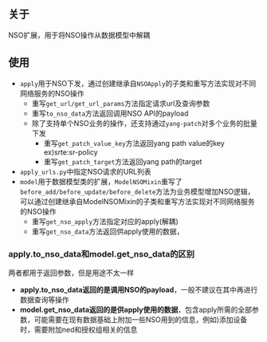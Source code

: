 ## 关于

NSO扩展，用于将NSO操作从数据模型中解耦

## 使用

- `apply`用于NSO下发，通过创建继承自`NSOApply`的子类和重写方法实现对不同网络服务的NSO操作
    - 重写`get_url/get_url_params`方法指定请求url及查询参数
    - 重写`to_nso_data`方法返回调用NSO API的payload
    - 除了支持单个NSO业务的操作，还支持通过`yang-patch`对多个业务的批量下发
        - 重写`get_patch_value_key`方法返回yang path value的key ex)srte:sr-policy
        - 重写`get_patch_target`方法返回yang path的target
- `apply_urls.py`中指定NSO请求的URL列表
- `model`用于数据模型类的扩展，`ModelNSOMixin`重写了`before_add/before_update/before_delete`方法为业务模型增加NSO逻辑，可以通过创建继承自ModelNSOMixin的子类和重写方法实现对不同网络服务的NSO操作
    - 重写`get_nso_apply`方法指定对应的apply(解耦)
    - 重写`get_nso_data`方法返回供apply使用的数据，

### apply.to_nso_data和model.get_nso_data的区别

两者都用于返回参数，但是用途不太一样

- **apply.to_nso_data返回的是调用NSO的payload**，一般不建议在其中再进行数据查询等操作
- **model.get_nso_data返回的是供apply使用的数据**，包含apply所需的全部参数，可能需要在现有数据基础上附加一些NSO用到的信息，例如)添加设备时，需要附加ned和授权组相关的信息
